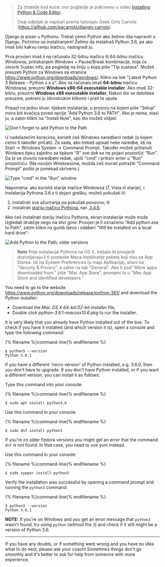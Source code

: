 > Za čitatelje kod kuće: ovo poglavlje je pokriveno u videu [Installing Python & Code Editor](https://www.youtube.com/watch?v=pVTaqzKZCdA).
> 
> Ovaj odjeljak je napisan prema tutorijalu Geek Girls Carrots (https://github.com/ggcarrots/django-carrots)

Django je pisan u Pythonu. Trebat ćemo Python ako želimo išta napraviti u Djangu. Počnimo sa instaliranjem! Želimo da instaliraš Python 3.6, pa ako imaš bilo kakvu raniju inačicu, nadogradi ju.

<!--sec data-title="Install Python: Windows" data-id="python_windows" data-collapse=true ces-->

Prva provjeri imaš li na računalu 32-bitnu inačicu ili 64-bitnu inačicu Windowsa, pritiskanjem Windows + Pause/Break kombinacije, koja će otvoriti Sustav info, pa pogledaj na liniju u kojoj piše "Tip sustava". Možeš preuzeti Python za Windows sa stranice https://www.python.org/downloads/windows/. Klikni na link "Latest Python 3 Release - Python x.x.x". Ako na računalu imaš **64-bitnu** inačicu Windowsa, preuzmi **Windows x86-64 executable installer**. Ako imaš 32-bitnu, preuzmi **Windows x86 executable installer**. Nakon što se datoteka preuzme, pokreni ju (dvostrukim klikom) i prati te upute.

Pripazi na jednu stvar: tijekom instalacije, u prozoru na kojem piše "Setup" mora biti kvačica pored opcije "Add Python 3.6 to PATH". Ako je nema, stavi ju, a zatim klikni na "Install Now", kao što možeš vidjeti:

![Don't forget to add Python to the Path](../python_installation/images/python-installation-options.png)

U nadolazećim koracima, koristit ćeš Windows naredbeni redak (o kojem ćemo ti također pričati). Za sada, ako trebaš upisati neke naredbe, idi na Start → Windows System → Command Prompt. Također možeš pritisnuti Windows tipku zajedno sa tipkom "R" sve dok se ne pojavi prozorčić "Run". Da bi se otvorio naredbeni redak, upiši "cmd" i pritisni enter u "Run" prozorčiću. (Na novijim Windowsima, možda ćeš morati potražiti "Command Prompt" pošto je ponekad skriveno.)

![Type "cmd" in the "Run" window](../python_installation/images/windows-plus-r.png)

Napomena: ako koristiš starije inačice Windowsa (7, Vista ili starije), i instalacija Pythona 3.6.x ti dojavi grešku, možeš pokušati ili:

1. instalirati sva ažuriranja pa pokušati ponovno; ili
2. instalirati [stariju inačicu Pythona](https://www.python.org/downloads/windows/), npr. [3.4.6](https://www.python.org/downloads/release/python-346/).

Ako ćeš instalirati stariju inačicu Pythona, ekran instalacije može može izgledati drukčije nego na slici gore. Provjeri je li označeno "Add python.exe to Path", zatim klikni na gumb lijevo i odaberi "Will be installed on a local hard drive":

![Add Python to the Path, older versions](../python_installation/images/add_python_to_windows_path.png)

<!--endsec-->

<!--sec data-title="Install Python: OS X" data-id="python_OSX"
data-collapse=true ces-->

> **Note** Prije instalacije Pythona na OS X, trebalo bi provjeriti dozvoljavaju li ti postavke Maca instaliranje paketa koji nisu sa App Storea. Idi na System Preferences (u mapi Aplikacija), stisni na "Securty & Privacy", a zatim na tab "General". Ako ti pod "Allow apps downloaded from:" piše "Mac App Store", promjeni to u "Mac App Store and identified developers."

You need to go to the website https://www.python.org/downloads/release/python-361/ and download the Python installer:

* Download the *Mac OS X 64-bit/32-bit installer* file,
* Double click *python-3.6.1-macosx10.6.pkg* to run the installer.

<!--endsec-->

<!--sec data-title="Install Python: Linux" data-id="python_linux"
data-collapse=true ces-->

It is very likely that you already have Python installed out of the box. To check if you have it installed (and which version it is), open a console and type the following command:

{% filename %}command-line{% endfilename %}

    $ python3 --version
    Python 3.6.1
    

If you have a different 'micro version' of Python installed, e.g. 3.6.0, then you don't have to upgrade. If you don't have Python installed, or if you want a different version, you can install it as follows:

<!--endsec-->

<!--sec data-title="Install Python: Debian or Ubuntu" data-id="python_debian" data-collapse=true ces-->

Type this command into your console:

{% filename %}command-line{% endfilename %}

    $ sudo apt install python3.6
    

<!--endsec-->

<!--sec data-title="Install Python: Fedora" data-id="python_fedora"
data-collapse=true ces-->

Use this command in your console:

{% filename %}command-line{% endfilename %}

    $ sudo dnf install python3
    

If you're on older Fedora versions you might get an error that the command `dnf` is not found. In that case, you need to use yum instead.

<!--endsec-->

<!--sec data-title="Install Python: openSUSE" data-id="python_openSUSE"
data-collapse=true ces-->

Use this command in your console:

{% filename %}command-line{% endfilename %}

    $ sudo zypper install python3
    

<!--endsec-->

Verify the installation was successful by opening a command prompt and running the `python3` command:

{% filename %}command-line{% endfilename %}

    $ python3 --version
    Python 3.6.1
    

**NOTE:** If you're on Windows and you get an error message that `python3` wasn't found, try using `python` (without the `3`) and check if it still might be a version of Python 3.6.

* * *

If you have any doubts, or if something went wrong and you have no idea what to do next, please ask your coach! Sometimes things don't go smoothly and it's better to ask for help from someone with more experience.